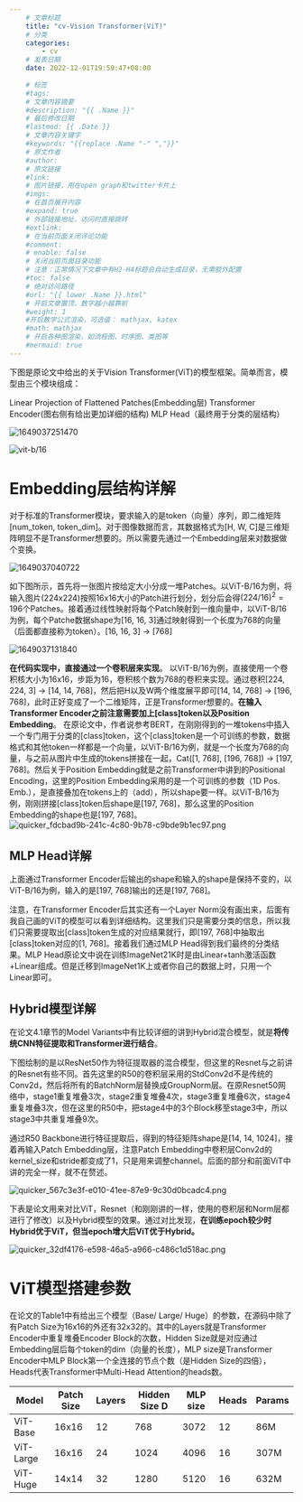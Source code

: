 ```yaml
---
    # 文章标题
    title: "cv-Vision Transformer(ViT)"
    # 分类
    categories: 
        - cv
    # 发表日期
    date: 2022-12-01T19:59:47+08:00
    
    # 标签
    #tags:
    # 文章内容摘要
    #description: "{{ .Name }}" 
    # 最后修改日期
    #lastmod: {{ .Date }}
    # 文章内容关键字
    #keywords: "{{replace .Name "-" ","}}"
    # 原文作者
    #author:
    # 原文链接
    #link:
    # 图片链接，用在open graph和twitter卡片上
    #imgs:
    # 在首页展开内容
    #expand: true
    # 外部链接地址，访问时直接跳转
    #extlink:
    # 在当前页面关闭评论功能
    #comment:
    # enable: false
    # 关闭当前页面目录功能
    # 注意：正常情况下文章中有H2-H4标题会自动生成目录，无需额外配置
    #toc: false
    # 绝对访问路径
    #url: "{{ lower .Name }}.html"
    # 开启文章置顶，数字越小越靠前
    #weight: 1
    #开启数学公式渲染，可选值： mathjax, katex
    #math: mathjax
    # 开启各种图渲染，如流程图、时序图、类图等
    #mermaid: true
--- 
```




下图是原论文中给出的关于Vision Transformer(ViT)的模型框架。简单而言，模型由三个模块组成：

Linear Projection of Flattened Patches(Embedding层)
Transformer Encoder(图右侧有给出更加详细的结构)
MLP Head（最终用于分类的层结构）

![1649037251470](C:\Users\WENCHAO\AppData\Roaming\Typora\typora-user-images\1649037251470.png)





![vit-b/16](https://img-blog.csdnimg.cn/20210704124600507.png?x-oss-process=image/watermark,type_ZmFuZ3poZW5naGVpdGk,shadow_10,text_aHR0cHM6Ly9ibG9nLmNzZG4ubmV0L3FxXzM3NTQxMDk3,size_16,color_FFFFFF,t_70#pic_center)

# Embedding层结构详解



对于标准的Transformer模块，要求输入的是token（向量）序列，即二维矩阵[num_token, token_dim]。对于图像数据而言，其数据格式为[H, W, C]是三维矩阵明显不是Transformer想要的。所以需要先通过一个Embedding层来对数据做个变换。

![1649037040722](C:\Users\WENCHAO\AppData\Roaming\Typora\typora-user-images\1649037040722.png)

如下图所示，首先将一张图片按给定大小分成一堆Patches。以ViT-B/16为例，将输入图片(224x224)按照16x16大小的Patch进行划分，划分后会得$(224/16)^2=196$个Patches。接着通过线性映射将每个Patch映射到一维向量中，以ViT-B/16为例，每个Patche数据shape为[16, 16, 3]通过映射得到一个长度为768的向量（后面都直接称为token）。[16, 16, 3] -> [768]

![1649037131840](C:\Users\WENCHAO\AppData\Roaming\Typora\typora-user-images\1649037131840.png)



**在代码实现中，直接通过一个卷积层来实现**。 以ViT-B/16为例，直接使用一个卷积核大小为16x16，步距为16，卷积核个数为768的卷积来实现。通过卷积[224, 224, 3] -> [14, 14, 768]，然后把H以及W两个维度展平即可[14, 14, 768] -> [196, 768]，此时正好变成了一个二维矩阵，正是Transformer想要的。**在输入Transformer Encoder之前注意需要加上[class]token以及Position Embedding**。 在原论文中，作者说参考BERT，在刚刚得到的一堆tokens中插入一个专门用于分类的[class]token，这个[class]token是一个可训练的参数，数据格式和其他token一样都是一个向量，以ViT-B/16为例，就是一个长度为768的向量，与之前从图片中生成的tokens拼接在一起，Cat([1, 768], [196, 768]) -> [197, 768]。然后关于Position Embedding就是之前Transformer中讲到的Positional Encoding，这里的Position Embedding采用的是一个可训练的参数（1D Pos. Emb.），是直接叠加在tokens上的（add），所以shape要一样。以ViT-B/16为例，刚刚拼接[class]token后shape是[197, 768]，那么这里的Position Embedding的shape也是[197, 768]。
![quicker_fdcbad9b-241c-4c80-9b78-c9bde9b1ec97.png](https://s2.loli.net/2022/04/06/3WKT7YVBwothkxG.png)





## MLP Head详解

上面通过Transformer Encoder后输出的shape和输入的shape是保持不变的，以ViT-B/16为例，输入的是[197, 768]输出的还是[197, 768]。



注意，在Transformer Encoder后其实还有一个Layer Norm没有画出来，后面有我自己画的ViT的模型可以看到详细结构。这里我们只是需要分类的信息，所以我们只需要提取出[class]token生成的对应结果就行，即[197, 768]中抽取出[class]token对应的[1, 768]。接着我们通过MLP Head得到我们最终的分类结果。MLP Head原论文中说在训练ImageNet21K时是由Linear+tanh激活函数+Linear组成。但是迁移到ImageNet1K上或者你自己的数据上时，只用一个Linear即可。




## Hybrid模型详解

在论文4.1章节的Model Variants中有比较详细的讲到Hybrid混合模型，就是**将传统CNN特征提取和Transformer进行结合**。

下图绘制的是以ResNet50作为特征提取器的混合模型，但这里的Resnet与之前讲的Resnet有些不同。首先这里的R50的卷积层采用的StdConv2d不是传统的Conv2d，然后将所有的BatchNorm层替换成GroupNorm层。在原Resnet50网络中，stage1重复堆叠3次，stage2重复堆叠4次，stage3重复堆叠6次，stage4重复堆叠3次，但在这里的R50中，把stage4中的3个Block移至stage3中，所以stage3中共重复堆叠9次。

通过R50 Backbone进行特征提取后，得到的特征矩阵shape是[14, 14, 1024]，接着再输入Patch Embedding层，注意Patch Embedding中卷积层Conv2d的kernel_size和stride都变成了1，只是用来调整channel。后面的部分和前面ViT中讲的完全一样，就不在赘述。



![quicker_567c3e3f-e010-41ee-87e9-9c30d0bcadc4.png](https://s2.loli.net/2022/04/06/XMYJBoktFP5ax9K.png)





下表是论文用来对比ViT，Resnet（和刚刚讲的一样，使用的卷积层和Norm层都进行了修改）以及Hybrid模型的效果。通过对比发现，**在训练epoch较少时Hybrid优于ViT，但当epoch增大后ViT优于Hybrid。**



![quicker_32df4176-e598-46a5-a966-c486c1d518ac.png](https://s2.loli.net/2022/04/06/Jq8rgvsjV7tULka.png)





# ViT模型搭建参数

在论文的Table1中有给出三个模型（Base/ Large/ Huge）的参数，在源码中除了有Patch Size为16x16的外还有32x32的。其中的Layers就是Transformer Encoder中重复堆叠Encoder Block的次数，Hidden Size就是对应通过Embedding层后每个token的dim（向量的长度），MLP size是Transformer Encoder中MLP Block第一个全连接的节点个数（是Hidden Size的四倍），Heads代表Transformer中Multi-Head Attention的heads数。



| Model     | Patch Size | Layers | Hidden Size D | MLP size | Heads | Params |
| --------- | ---------- | ------ | ------------- | -------- | ----- | ------ |
| ViT-Base  | 16x16      | 12     | 768           | 3072     | 12    | 86M    |
| ViT-Large | 16x16      | 24     | 1024          | 4096     | 16    | 307M   |
| ViT-Huge  | 14x14      | 32     | 1280          | 5120     | 16    | 632M   |



















